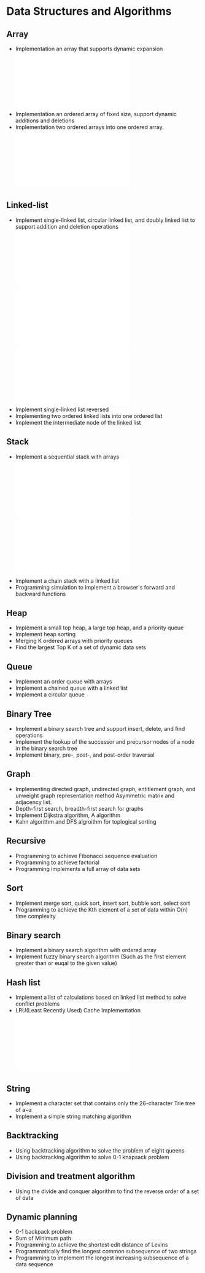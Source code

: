 Data Structures and Algorithms
==============================

Array
-----
* Implementation an array that supports dynamic expansion 
![Python3 Implement](/root/os/DSAA/DataStructuresAndAlgorithms/python/array_dynamic_append_implement.py)
* Implementation an ordered array of fixed size, support dynamic additions and deletions 
* Implementation two ordered arrays into one ordered array. 
![Python3 array_merge_sorted_implement.py](/root/os/DSAA/DataStructuresAndAlgorithms/python/array_merge_sorted_implement.py)

Linked-list
-----------
* Implement single-linked list, circular linked list, and doubly linked list to support addition and deletion operations 
![Python3 linked_list_singly_implement.py](/root/os/DSAA/DataStructuresAndAlgorithms/python/linked_list_singly_implement.py)
![Python3 linked_list_doubly_implement.py](/root/os/DSAA/DataStructuresAndAlgorithms/python/linked_list_doubly_implement.py)
![Python3 linked_list_circular_implement.py](/root/os/DSAA/DataStructuresAndAlgorithms/python/linked_list_circular_implement.py)
* Implement single-linked list reversed
* Implementing two ordered linked lists into one ordered list 
* Implement the intermediate node of the linked list 

Stack
-----
* Implement a sequential stack with arrays 
![Python3 stack_array_implement.py](/root/os/DSAA/DataStructuresAndAlgorithms/python/stack_array_implement.py)
![Python3 stack_linked_list_implement.py](/root/os/DSAA/DataStructuresAndAlgorithms/python/stack_linked_list_implement.py)
* Implement a chain stack with a linked list 
* Programming simulation to implement a browser's forward and backward functions

Heap
----
* Implement a small top heap, a large top heap, and a priority queue 
* Implement heap sorting 
* Merging K ordered arrays with priority queues 
* Find the largest Top K of a set of dynamic data sets

Queue
-----
* Implement an order queue with arrays 
* Implement a chained queue with a linked list 
* Implement a circular queue 

Binary Tree
-----------
* Implement a binary search tree and support insert, delete, and find operations 
* Implement the lookup of the successor and precursor nodes of a node in the binary search tree 
* Implement binary, pre-, post-, and post-order traversal 

Graph
-----
* Implementing directed graph, undirected graph, entitlement graph, and unweight graph representation method Asymmetric matrix and adjacency list. 
* Depth-first search, breadth-first search for graphs 
* Implement Dijkstra algorithm, A algorithm 
* Kahn algorithm and DFS algroithm for toplogical sorting 

Recursive
---------
* Programming to achieve Fibonacci sequence evaluation 
* Programming to achieve factorial 
* Programming implements a full array of data sets 

Sort
----
* Implement merge sort, quick sort, insert sort, bubble sort, select sort
* Programming to achieve the Kth element of a set of data within O(n) time complexity

Binary search 
-------------
* Implement a binary search algorithm with ordered array 
* Implement fuzzy binary search algorithm (Such as the first element greater than or euqal to the given value)

Hash list
---------
* Implement a list of calculations based on linked list method to solve conflict problems
* LRU(Least Recently Used) Cache Implementation
![Python3 linked_list_LRU_implement.py](/root/os/DSAA/DataStructuresAndAlgorithms/python/linked_list_LRU_implement.py)


String 
------
* Implement a character set that contains only the 26-character Trie tree of a~z 
* Implement a simple string matching algorithm 

Backtracking
------------
* Using backtracking algorithm to solve the problem of eight queens 
* Using backtracking algorithm to solve 0-1 knapsack problem 

Division and treatment algorithm
--------------------------------
* Using the divide and conquer algorithm to find the reverse order of a set of data 

Dynamic planning 
----------------
* 0-1 backpack problem 
* Sum of Minimum path 
* Programming to achieve the shortest edit distance of Levins 
* Programmatically find the longest common subsequence of two strings 
* Programming to implement the longest increasing subsequence of a data sequence
